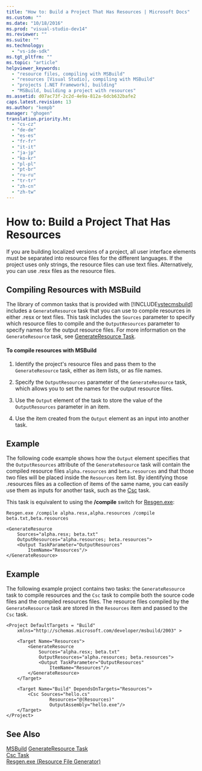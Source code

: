 ```yaml
---
title: "How to: Build a Project That Has Resources | Microsoft Docs"
ms.custom: ""
ms.date: "10/18/2016"
ms.prod: "visual-studio-dev14"
ms.reviewer: ""
ms.suite: ""
ms.technology: 
  - "vs-ide-sdk"
ms.tgt_pltfrm: ""
ms.topic: "article"
helpviewer_keywords: 
  - "resource files, compiling with MSBuild"
  - "resources [Visual Studio], compiling with MSBuild"
  - "projects [.NET Framework], building"
  - "MSBuild, building a project with resources"
ms.assetid: d07ac73f-2c2d-4e9a-812a-6dcb632bafe2
caps.latest.revision: 13
ms.author: "kempb"
manager: "ghogen"
translation.priority.ht: 
  - "cs-cz"
  - "de-de"
  - "es-es"
  - "fr-fr"
  - "it-it"
  - "ja-jp"
  - "ko-kr"
  - "pl-pl"
  - "pt-br"
  - "ru-ru"
  - "tr-tr"
  - "zh-cn"
  - "zh-tw"
---
```

# How to: Build a Project That Has Resources
If you are building localized versions of a project, all user interface elements must be separated into resource files for the different languages. If the project uses only strings, the resource files can use text files. Alternatively, you can use .resx files as the resource files.  
  
## Compiling Resources with MSBuild  
 The library of common tasks that is provided with [!INCLUDE[vstecmsbuild](../extensibility-internals/includes/vstecmsbuild_md.md)] includes a `GenerateResource` task that you can use to compile resources in either .resx or text files. This task includes the `Sources` parameter to specify which resource files to compile and the `OutputResources` parameter to specify names for the output resource files. For more information on the `GenerateResource` task, see [GenerateResource Task](../reference/generateresource-task.md).  
  
#### To compile resources with MSBuild  
  
1.  Identify the project's resource files and pass them to the `GenerateResource` task, either as item lists, or as file names.  
  
2.  Specify the `OutputResources` parameter of the `GenerateResource` task, which allows you to set the names for the output resource files.  
  
3.  Use the `Output` element of the task to store the value of the `OutputResources` parameter in an item.  
  
4.  Use the item created from the `Output` element as an input into another task.  
  
## Example  
 The following code example shows how the `Output` element specifies that the `OutputResources` attribute of the `GenerateResource` task will contain the compiled resource files `alpha.resources` and `beta.resources` and that those two files will be placed inside the `Resources` item list. By identifying those .resources files as a collection of items of the same name, you can easily use them as inputs for another task, such as the [Csc](../reference/csc-task.md) task.  
  
 This task is equivalent to using the **/compile** switch for [Resgen.exe](../Topic/Resgen.exe%20\(Resource%20File%20Generator\).md):  
  
 `Resgen.exe /compile alpha.resx,alpha.resources /compile beta.txt,beta.resources`  
  
```  
<GenerateResource  
    Sources="alpha.resx; beta.txt"  
    OutputResources="alpha.resources; beta.resources">  
    <Output TaskParameter="OutputResources"  
        ItemName="Resources"/>  
</GenerateResource>  
```  
  
## Example  
 The following example project contains two tasks: the `GenerateResource` task to compile resources and the `Csc` task to compile both the source code files and the compiled resources files. The resource files compiled by the `GenerateResource` task are stored in the `Resources` item and passed to the `Csc` task.  
  
```  
<Project DefaultTargets = "Build"  
    xmlns="http://schemas.microsoft.com/developer/msbuild/2003" >  
  
    <Target Name="Resources">  
        <GenerateResource  
            Sources="alpha.resx; beta.txt"  
            OutputResources="alpha.resources; beta.resources">  
            <Output TaskParameter="OutputResources"  
                ItemName="Resources"/>  
        </GenerateResource>  
    </Target>  
  
    <Target Name="Build" DependsOnTargets="Resources">  
        <Csc Sources="hello.cs"  
                Resources="@(Resources)"  
                OutputAssembly="hello.exe"/>  
    </Target>  
</Project>  
```  
  
## See Also  
[MSBuild](../reference/msbuild1.md)
 [GenerateResource Task](../reference/generateresource-task.md)   
 [Csc Task](../reference/csc-task.md)   
 [Resgen.exe (Resource File Generator)](../Topic/Resgen.exe%20\(Resource%20File%20Generator\).md)